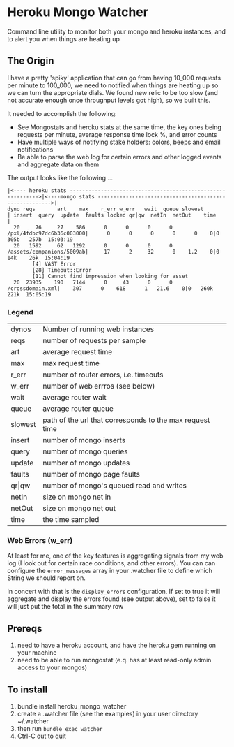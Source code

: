 # Heroku Mongo Watcher

Command line utility to monitor both your mongo and heroku instances, and to alert you when things are heating up

## The Origin

I have a pretty 'spiky' application that can go from having 10_000 requests per minute to 100_000, we need to notified
when things are heating up so we can turn the appropriate dials.  We found new relic to be too slow
(and not accurate enough once throughput levels got high), so we built this.

It needed to accomplish the following:

* See Mongostats and heroku stats at the same time, the key ones being requests per minute, average response time
  lock %, and error counts
* Have multiple ways of notifying stake holders: colors, beeps and email notifications
* Be able to parse the web log for certain errors and other logged events and aggregate data on them

The output looks like the following ...

    |<---- heroku stats ------------------------------------------------------------>|<----mongo stats ------------------------------------------------------->|
    dyno reqs       art    max    r_err w_err   wait  queue slowest                  | insert  query  update  faults locked qr|qw  netIn  netOut    time       |
      20     76     27    586      0      0      0      0   /pxl/4fdbc97dc6b36c003000|      0      0      0      0      0    0|0   305b   257b  15:03:19
      20   1592     62   1292      0      0      0      0   /assets/companions/5009ab|     17      2     32      0    1.2    0|0    14k    26k  15:04:19
    		[4] VAST Error
    		[28] Timeout::Error
    		[11] Cannot find impression when looking for asset
      20  23935    190   7144      0     43      0      0            /crossdomain.xml|    307      0    618      1   21.6    0|0   260k   221k  15:05:19

### Legend
<table>
    <tr><td>dynos</td><td>Number of running web instances</td></tr>
    <tr><td>reqs</td><td>number of requests per sample</td></tr>
    <tr><td>art</td><td>average request time</td></tr>
    <tr><td>max</td><td>max request time</td></tr>
    <tr><td>r_err</td><td>number of router errors, i.e. timeouts</td></tr>
    <tr><td>w_err</td><td>number of web errros (see below)</td></tr>
    <tr><td>wait</td><td>average router wait</td></tr>
    <tr><td>queue</td><td>average router queue</td></tr>
    <tr><td>slowest</td><td>path of the url that corresponds to the max request time</td></tr>
    <tr><td>insert</td><td>number of mongo inserts</td></tr>
    <tr><td>query</td><td>number of mongo queries</td></tr>
    <tr><td>update</td><td>number of mongo updates</td></tr>
    <tr><td>faults</td><td>number of mongo page faults</td></tr>
    <tr><td>qr|qw</td><td>number of mongo's queued read and writes</td></tr>
    <tr><td>netIn</td><td>size on mongo net in</td></tr>
    <tr><td>netOut</td><td>size on mongo net out</td></tr>
    <tr><td>time</td><td>the time sampled</td></tr>
</table>

### Web Errors (w_err)
At least for me, one of the key features is aggregating signals from my web log (I look out for certain race conditions,
and other errors).  You can can configure the `error_messages` array in your .watcher file to define which String we
should report on.

In concert with that is the `display_errors` configuration.  If set to true it will aggregate and display the errors
found (see output above), set to false it will just put the total in the summary row


## Prereqs

1. need to have a heroku account, and have the heroku gem running on your machine
2. need to be able to run mongostat (e.q. has at least read-only admin access to your mongos)

## To install

1. bundle install heroku_mongo_watcher
2. create a .watcher file (see the examples) in your user directory ~/.watcher
3. then run `bundle exec watcher`
4. Ctrl-C out to quit
